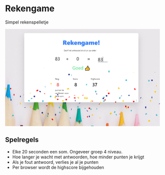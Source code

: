 # Rekengame

Simpel rekenspelletje

![screenshot](screenshot.png)

## Spelregels

- Elke 20 seconden een som. Ongeveer groep 4 niveau.
- Hoe langer je wacht met antwoorden, hoe minder punten je krijgt
- Als je fout antwoord, verlies je al je punten
- Per browser wordt de highscore bijgehouden
